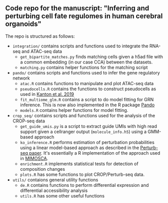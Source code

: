 ## Code repo for the manuscript: "Inferring and perturbing cell fate regulomes in human cerebral organoids"

The repo is structured as follows:

* `integration/` contains scripts and functions used to integrate the RNA-seq and ATAC-seq data
	- `get_bipartite_matches.py` finds matching cells given a h5ad file with a common embedding (in our case CCA) between the datasets.
	- `matching.py` contains helper functions for the matching script
* `pando/` contains scripts and functions used to infer the gene regulatory network
	- `atac.R` contains functions to manipulate and plot ATAC-seq data
	- `pseudocells.R` contains the functions to construct pseudocells as used in [Kanton et al. 2019](https://www.nature.com/articles/s41586-019-1654-9)
	- `fit_multiome_glm.R` contains a script to do model fitting for GRN inference. This is now also implemented in the R package [Pando](https://github.com/quadbiolab/Pando)
	- `models.R` contains helper functions for model fitting.
* `crop_seq/` contains scripts and functions used for the analysis of the CROP-seq data
	- `get_guide_umis.py` is a script to extract guide UMIs with high read support given a cellranger output (`molecule_info.h5`) using a GMM-based approach
	- `ko_inference.R` performs estimation of perturbation probabilities using a linear model-based approach as described in the [Perturb-seq paper](https://www.ncbi.nlm.nih.gov/pmc/articles/PMC5181115/). It's essentially a R implementation of the approach used in [MIMOSCA](https://github.com/asncd/MIMOSCA).
	- `enrichment.R` implements statistical tests for detection of composition changes
	- `plots.R` has some functions to plot CROP/Perturb-seq data.
* `utils/` contaions general utility functions
	- `de.R` contains functions to perform differential expression and differential accessibility analysis
	- `utils.R` has some other useful functions
